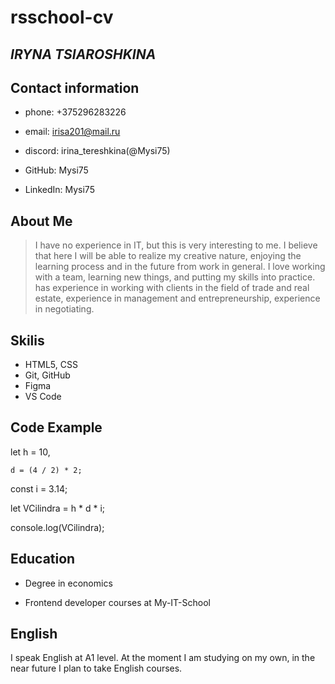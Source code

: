 # rsschool-cv

## *IRYNA TSIAROSHKINA*

## Contact information

* phone: +375296283226

* email: irisa201@mail.ru

* discord: irina_tereshkina(@Mysi75)

* GitHub: Mysi75

* LinkedIn: Mysi75

## About Me

>I have no experience in IT, but this is very interesting to me. I believe that here I will be able to realize my creative nature, enjoying the learning process and in the future from work in general. I love working with a team, learning new things, and putting my skills into practice. has experience in working with clients in the field of trade and real estate, experience in management and entrepreneurship, experience in negotiating.

## Skilis

* HTML5, CSS
* Git, GitHub
* Figma
* VS Code

## Code Example


let h = 10,

    d = (4 / 2) * 2;

const i = 3.14; 



let VCilindra = h * d * i;

console.log(VCilindra);

## Education

*  Degree in economics

* Frontend developer courses at My-IT-School

## English

I speak English at A1 level. At the moment I am studying on my own, in the near future I plan to take English courses.